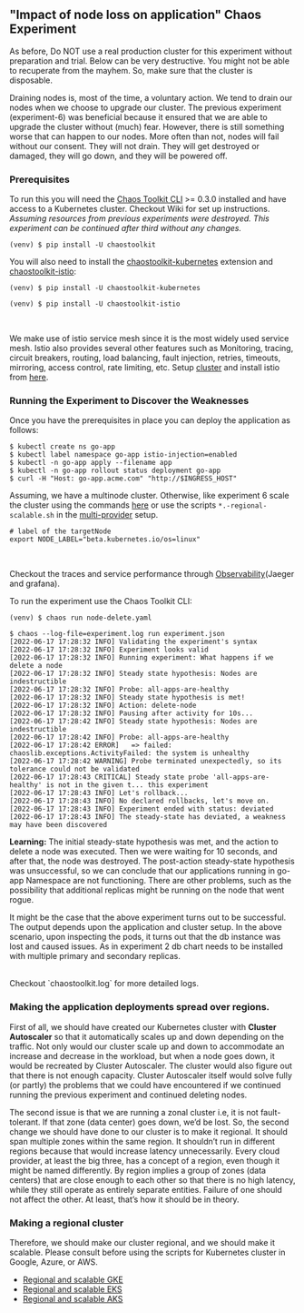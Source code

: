 ## "Impact of node loss on application" Chaos Experiment

As before, Do NOT use a real production cluster for this experiment without preparation and trial.
Below can be very destructive. You might not be able to recuperate from the mayhem. So, make sure that the cluster is disposable.

Draining nodes is, most of the time, a voluntary action. We tend to drain our nodes when we choose to upgrade our cluster. The previous experiment (experiment-6) was beneficial because it ensured that we are able to upgrade the cluster without (much) fear. However, there is still something worse that can happen to our nodes.
More often than not, nodes will fail without our consent. They will not drain. They will get destroyed or damaged, they will go down, and they will be powered off.

### Prerequisites

To run this you will need the [Chaos Toolkit CLI][chaos-toolkit] >= 0.3.0
installed and have access to a Kubernetes cluster. Checkout Wiki for set up instructions. <br>
*Assuming resources from previous experiments were destroyed. This experiment can be continued after third without any changes.*<br>

```shell
(venv) $ pip install -U chaostoolkit
```

[chaos-toolkit]: https://github.com/chaostoolkit/chaostoolkit
[minikube]: https://kubernetes.io/docs/getting-started-guides/minikube/

You will also need to install the [chaostoolkit-kubernetes][chaosk8s] extension and [chaostoolkit-istio][chaosistio]:

```shell
(venv) $ pip install -U chaostoolkit-kubernetes
```

[chaosk8s]: https://github.com/chaostoolkit/chaostoolkit-kubernetes

```shell
(venv) $ pip install -U chaostoolkit-istio
```

[chaosistio]: https://github.com/chaostoolkit/chaostoolkit-istio

<br>

We make use of istio service mesh since it is the most widely used service mesh. Istio also provides several other features such as Monitoring, tracing, circuit breakers, routing, load balancing, fault injection, retries, timeouts, mirroring, access control, rate limiting, etc. Setup [cluster](../../cluster-setup-multiprovider/) and install istio from [here](../../cluster-setup-multiprovider/istio.sh).

### Running the Experiment to Discover the Weaknesses

Once you have the prerequisites in place you can deploy the application as follows:

```shell
$ kubectl create ns go-app
$ kubectl label namespace go-app istio-injection=enabled
$ kubectl -n go-app apply --filename app
$ kubectl -n go-app rollout status deployment go-app
$ curl -H "Host: go-app.acme.com" "http://$INGRESS_HOST"
``` 

Assuming, we have a multinode cluster. Otherwise, like experiment 6 scale the cluster using the commands [here](../../cluster-setup-multiprovider/scale-cluster.sh) or use the scripts `*.-regional-scalable.sh` in the [multi-provider](../../cluster-setup-multiprovider) setup.


```shell
# label of the targetNode
export NODE_LABEL="beta.kubernetes.io/os=linux"
```

<br>

Checkout the traces and service performance through [Observability](../../../../../wiki/Observability)(Jaeger and grafana).
<br>

To run the experiment use the Chaos Toolkit CLI:

```shell
(venv) $ chaos run node-delete.yaml
```



```shell
$ chaos --log-file=experiment.log run experiment.json 
[2022-06-17 17:28:32 INFO] Validating the experiment's syntax
[2022-06-17 17:28:32 INFO] Experiment looks valid
[2022-06-17 17:28:32 INFO] Running experiment: What happens if we delete a node
[2022-06-17 17:28:32 INFO] Steady state hypothesis: Nodes are indestructible
[2022-06-17 17:28:32 INFO] Probe: all-apps-are-healthy
[2022-06-17 17:28:32 INFO] Steady state hypothesis is met!
[2022-06-17 17:28:32 INFO] Action: delete-node
[2022-06-17 17:28:32 INFO] Pausing after activity for 10s...
[2022-06-17 17:28:42 INFO] Steady state hypothesis: Nodes are indestructible
[2022-06-17 17:28:42 INFO] Probe: all-apps-are-healthy
[2022-06-17 17:28:42 ERROR]   => failed: chaoslib.exceptions.ActivityFailed: the system is unhealthy
[2022-06-17 17:28:42 WARNING] Probe terminated unexpectedly, so its tolerance could not be validated
[2022-06-17 17:28:43 CRITICAL] Steady state probe 'all-apps-are-healthy' is not in the given t... this experiment
[2022-06-17 17:28:43 INFO] Let's rollback...
[2022-06-17 17:28:43 INFO] No declared rollbacks, let's move on.
[2022-06-17 17:28:43 INFO] Experiment ended with status: deviated
[2022-06-17 17:28:43 INFO] The steady-state has deviated, a weakness may have been discovered

```

**Learning:** The initial steady-state hypothesis was met, and the action to delete a node was executed. Then we were waiting for 10 seconds, and after that, the node was destroyed. The post-action steady-state hypothesis was unsuccessful, so we can conclude that our applications running in go-app Namespace are not functioning. There are other problems, such as the possibility that additional replicas might be running on the node that went rogue.

It might be the case that the above experiment turns out to be successful. The output depends upon the application and cluster setup. In the above scenario, upon inspecting the pods, it turns out that the db instance was lost and caused issues. As in experiment 2 db chart needs to be installed with multiple primary and secondary replicas.

<br>
Checkout `chaostoolkit.log` for more detailed logs.

### Making the application deployments spread over regions.

First of all, we should have created our Kubernetes cluster with **Cluster Autoscaler** so that it automatically scales up and down depending on the traffic. Not only would our cluster scale up and down to accommodate an increase and decrease in the workload, but when a node goes down, it would be recreated by Cluster Autoscaler. The cluster would also figure out that there is not enough capacity. Cluster Autoscaler itself would solve fully (or partly) the problems that we could have encountered if we continued running the previous experiment and continued deleting nodes.

The second issue is that we are running a zonal cluster i.e, it is not fault-tolerant. If that zone (data center) goes down, we’d be lost. So, the second change we should have done to our cluster is to make it regional. It should span multiple zones within the same region. It shouldn’t run in different regions because that would increase latency unnecessarily. Every cloud provider, at least the big three, has a concept of a region, even though it might be named differently. By region implies a group of zones (data centers) that are close enough to each other so that there is no high latency, while they still operate as entirely separate entities. Failure of one should not affect the other. At least, that’s how it should be in theory.

### Making a regional cluster
Therefore, we should make our cluster regional, and we should make it scalable. Please consult before using the scripts for Kubernetes cluster in Google, Azure, or AWS.
- [Regional and scalable GKE](../../cluster-setup-multiprovider/gke-regional-scalable.sh)
- [Regional and scalable EKS](../../cluster-setup-multiprovider/eks-regional-scalable.sh)
- [Regional and scalable AKS](../../cluster-setup-multiprovider/aks-regional-scalable.sh)


